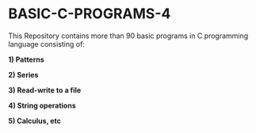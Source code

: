# BASIC-C-PROGRAMS-4

This Repository contains more than 90 basic programs in C programming language consisting of:

**1) Patterns**

**2) Series**

**3) Read-write to a file**

**4) String operations**

**5) Calculus, etc**

